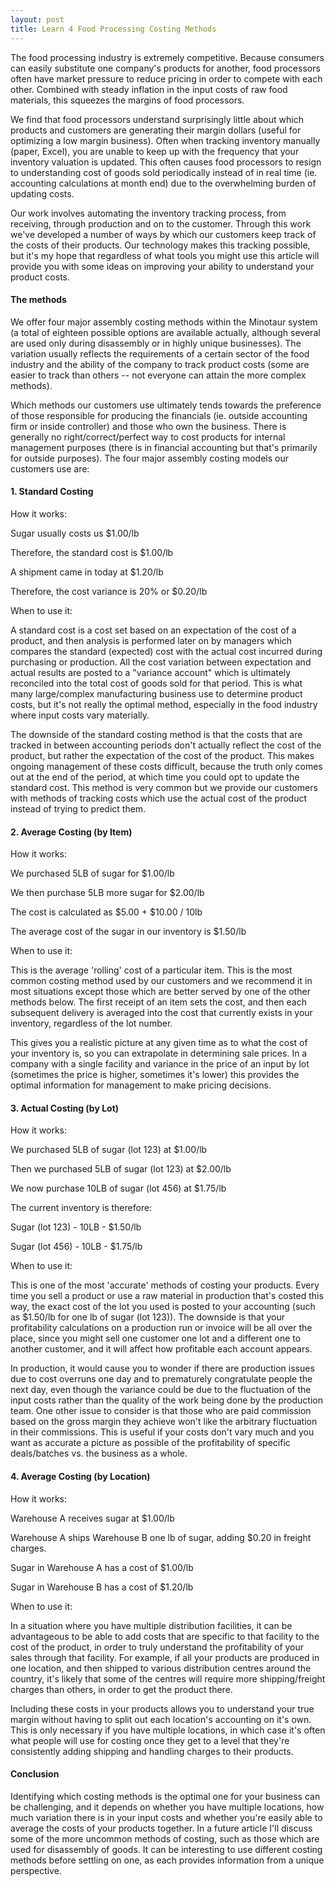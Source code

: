 ```yaml
---
layout: post
title: Learn 4 Food Processing Costing Methods
---
```


The food processing industry is extremely competitive. Because consumers can easily substitute one company's products for another, food processors often have market pressure to reduce pricing in order to compete with each other. Combined with steady inflation in the input costs of raw food materials, this squeezes the margins of food processors.

We find that food processors understand surprisingly little about which products and customers are generating their margin dollars (useful for optimizing a low margin business). Often when tracking inventory manually (paper, Excel), you are unable to keep up with the frequency that your inventory valuation is updated. This often causes food processors to resign to understanding cost of goods sold periodically instead of in real time (ie. accounting calculations at month end) due to the overwhelming burden of updating costs.

Our work involves automating the inventory tracking process, from receiving, through production and on to the customer. Through this work we've developed a number of ways by which our customers keep track of the costs of their products. Our technology makes this tracking possible, but it's my hope that regardless of what tools you might use this article will provide you with some ideas on improving your ability to understand your product costs.

#### The methods

We offer four major assembly costing methods within the Minotaur system (a total of eighteen possible options are available actually, although several are used only during disassembly or in highly unique businesses). The variation usually reflects the requirements of a certain sector of the food industry and the ability of the company to track product costs (some are easier to track than others -- not everyone can attain the more complex methods).

Which methods our customers use ultimately tends towards the preference of those responsible for producing the financials (ie. outside accounting firm or inside controller) and those who own the business. There is generally no right/correct/perfect way to cost products for internal management purposes (there is in financial accounting but that's primarily for outside purposes). The four major assembly costing models our customers use are:

#### 1. Standard Costing

How it works:

Sugar usually costs us $1.00/lb

Therefore, the standard cost is $1.00/lb

A shipment came in today at $1.20/lb

Therefore, the cost variance is 20% or $0.20/lb

When to use it:

A standard cost is a cost set based on an expectation of the cost of a product, and then analysis is performed later on by managers which compares the standard (expected) cost with the actual cost incurred during purchasing or production. All the cost variation between expectation and actual results are posted to a "variance account" which is ultimately reconciled into the total cost of goods sold for that period. This is what many large/complex manufacturing business use to determine product costs, but it's not really the optimal method, especially in the food industry where input costs vary materially.

The downside of the standard costing method is that the costs that are tracked in between accounting periods don't actually reflect the cost of the product, but rather the expectation of the cost of the product. This makes ongoing management of these costs difficult, because the truth only comes out at the end of the period, at which time you could opt to update the standard cost. This method is very common but we provide our customers with methods of tracking costs which use the actual cost of the product instead of trying to predict them.

#### 2. Average Costing (by Item)

How it works:

We purchased 5LB of sugar for $1.00/lb

We then purchase 5LB more sugar for $2.00/lb

The cost is calculated as $5.00 + $10.00 / 10lb

The average cost of the sugar in our inventory is $1.50/lb

When to use it:

This is the average 'rolling' cost of a particular item. This is the most common costing method used by our customers and we recommend it in most situations except those which are better served by one of the other methods below. The first receipt of an item sets the cost, and then each subsequent delivery is averaged into the cost that currently exists in your inventory, regardless of the lot number.

This gives you a realistic picture at any given time as to what the cost of your inventory is, so you can extrapolate in determining sale prices. In a company with a single facility and variance in the price of an input by lot (sometimes the price is higher, sometimes it's lower) this provides the optimal information for management to make pricing decisions.

#### 3. Actual Costing (by Lot)

How it works:

We purchased 5LB of sugar (lot 123) at $1.00/lb

Then we purchased 5LB of sugar (lot 123) at $2.00/lb

We now purchase 10LB of sugar (lot 456) at $1.75/lb

The current inventory is therefore:

Sugar (lot 123) - 10LB - $1.50/lb

Sugar (lot 456) - 10LB - $1.75/lb

When to use it:

This is one of the most 'accurate' methods of costing your products. Every time you sell a product or use a raw material in production that's costed this way, the exact cost of the lot you used is posted to your accounting (such as $1.50/lb for one lb of sugar (lot 123)). The downside is that your profitability calculations on a production run or invoice will be all over the place, since you might sell one customer one lot and a different one to another customer, and it will affect how profitable each account appears.

In production, it would cause you to wonder if there are production issues due to cost overruns one day and to prematurely congratulate people the next day, even though the variance could be due to the fluctuation of the input costs rather than the quality of the work being done by the production team. One other issue to consider is that those who are paid commission based on the gross margin they achieve won't like the arbitrary fluctuation in their commissions. This is useful if your costs don't vary much and you want as accurate a picture as possible of the profitability of specific deals/batches vs. the business as a whole.

#### 4. Average Costing (by Location)

How it works:

Warehouse A receives sugar at $1.00/lb

Warehouse A ships Warehouse B one lb of sugar, adding $0.20 in freight charges.

Sugar in Warehouse A has a cost of $1.00/lb

Sugar in Warehouse B has a cost of $1.20/lb

When to use it:

In a situation where you have multiple distribution facilities, it can be advantageous to be able to add costs that are specific to that facility to the cost of the product, in order to truly understand the profitability of your sales through that facility. For example, if all your products are produced in one location, and then shipped to various distribution centres around the country, it's likely that some of the centres will require more shipping/freight charges than others, in order to get the product there.

Including these costs in your products allows you to understand your true margin without having to split out each location's accounting on it's own. This is only necessary if you have multiple locations, in which case it's often what people will use for costing once they get to a level that they're consistently adding shipping and handling charges to their products.

#### Conclusion

Identifying which costing methods is the optimal one for your business can be challenging, and it depends on whether you have multiple locations, how much variation there is in your input costs and whether you're easily able to average the costs of your products together. In a future article I'll discuss some of the more uncommon methods of costing, such as those which are used for disassembly of goods. It can be interesting to use different costing methods before settling on one, as each provides information from a unique perspective.

